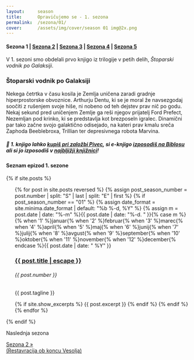 ```yaml
---
layout:     season
title:      Opravičujemo se - 1. sezona
permalink:  /sezona/01/
cover:      /assets/img/cover/season 01 img@2x.png
---
```


#### Sezona 1 | [Sezona 2](../02) | [Sezona 3](../03) | [Sezona 4](../04) | [Sezona 5](../05)

V 1. sezoni smo obdelali prvo knjigo iz trilogije v petih delih, *Štoparski vodnik po Galaksiji*.

### Štoparski vodnik po Galaksiji

Nekega četrtka v času kosila je Zemlja uničena zaradi gradnje hiperprostorske obvoznice. Arthurju Dentu, ki se je moral že navsezgodaj soočiti z rušenjem svoje hiše, ni nobeno od teh dejstev prav nič po godu. Nekaj sekund pred uničenjem Zemlje ga reši njegov prijatelj Ford Prefect, Nezemljan pod krinko, ki se predstavlja kot brezposeln igralec. Dinamični par tako začne svojo galaktično odisejado, na kateri prav kmalu sreča Zaphoda Beeblebroxa, Trillian ter depresivnega robota Marvina.

##### 📖 1. knjigo lahko [kupiš pri založbi Pivec](https://zalozba-pivec.com/knjigarna/stoparski-vodnik-po-galaksiji/), si e-knjigo [izposodiš na Biblosu](https://www.biblos.si/isbn/9789616897860) ali si jo izposodiš v [najbljižji knjižnici](https://www.cobiss.si/)!

#### Seznam epizod 1. sezone


{% if site.posts %}
  <ul class="post-list">
    {% for post in site.posts reversed %}
      {% assign post_season_number = post.number | split: "S" | last | split: "E" | first %}
      {% if post_season_number == "01" %}
        <!-- Display the post details -->
        {% assign date_format = site.minima.date_format | default: "%b %-d, %Y" %}
    <time class="post-meta">{% assign m = post.date | date: "%-m" %}{{ post.date | date: "%-d. " }}{% case m %}{% when '1' %}januar{% when '2' %}februar{% when '3' %}marec{% when '4' %}april{% when '5' %}maj{% when '6' %}junij{% when '7' %}julij{% when '8' %}avgust{% when '9' %}september{% when '10' %}oktober{% when '11' %}november{% when '12' %}december{% endcase %}{{ post.date | date: " %Y" }}</time>
        <h3>
          <a class="post-link" href="{{ post.url | relative_url }}">
            {{ post.title | escape }} 
          </a>
        </h3>
        <h6 class="post-number">{{ post.number }}</h6>
        <p>{{ post.tagline }}</p>
        {% if site.show_excerpts %}
          {{ post.excerpt }}
        {% endif %}
      {% endif %}
    {% endfor %}
  </ul>
{% endif %}

<!-- Prev next -->
<div class="prev-next-post">
  <div class="prev-next-post-wrapper">  
      <div class="prev-next-post-col prev-next-post-col-2">
        <p class="page-heading">Naslednja sezona</p>
        <a class="next" href="../02/">Sezona 2 &raquo; <br />(Restavracija ob koncu Vesolja)</a>
      </div>            
  </div>
</div>
